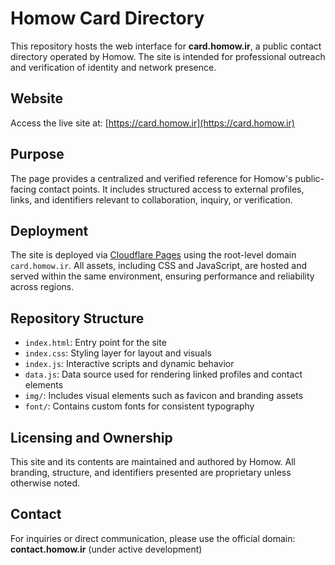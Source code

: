 # Homow Card Directory

This repository hosts the web interface for **card.homow.ir**, a public contact directory operated by Homow. The site is intended for professional outreach and verification of identity and network presence.

## Website

Access the live site at: [https://card.homow.ir](https://card.homow.ir)

## Purpose

The page provides a centralized and verified reference for Homow's public-facing contact points. It includes structured access to external profiles, links, and identifiers relevant to collaboration, inquiry, or verification.

## Deployment

The site is deployed via [Cloudflare Pages](https://pages.cloudflare.com/) using the root-level domain `card.homow.ir`. All assets, including CSS and JavaScript, are hosted and served within the same environment, ensuring performance and reliability across regions.

## Repository Structure

- `index.html`: Entry point for the site
- `index.css`: Styling layer for layout and visuals
- `index.js`: Interactive scripts and dynamic behavior
- `data.js`: Data source used for rendering linked profiles and contact elements
- `img/`: Includes visual elements such as favicon and branding assets
- `font/`: Contains custom fonts for consistent typography

## Licensing and Ownership

This site and its contents are maintained and authored by Homow. All branding, structure, and identifiers presented are proprietary unless otherwise noted.

## Contact

For inquiries or direct communication, please use the official domain:  
**contact.homow.ir** (under active development)

